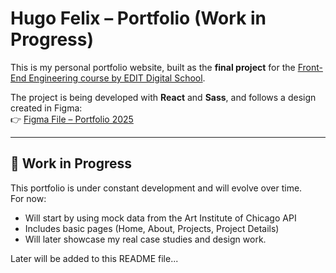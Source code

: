 # Hugo Felix – Portfolio (Work in Progress)

This is my personal portfolio website, built as the **final project** for the [Front-End Engineering course by EDIT Digital School](https://weareedit.io/formacao/?tipoId=54&areaId=82).

The project is being developed with **React** and **Sass**, and follows a design created in Figma:  
👉 [Figma File – Portfolio 2025](https://www.figma.com/design/NtJL01fDXNejN8RX8m3Fdq/Portfolio-2025?node-id=18-121&t=jc9QOhJejCWJaOYY-1)

---

## 🚧 Work in Progress
This portfolio is under constant development and will evolve over time.  
For now:
- Will start by using mock data from the Art Institute of Chicago API
- Includes basic pages (Home, About, Projects, Project Details)
- Will later showcase my real case studies and design work.

Later will be added to this README file...